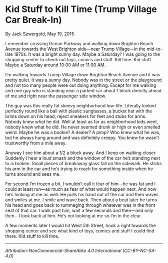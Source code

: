 # Kid Stuff to Kill Time (Trump Village Car Break-In)

By Jack Szwergold, May 19, 2015

I remember crossing Ocean Parkway and walking down Brighton Beach Avenue towards the West Brighton side—near Trump Village—in the mid-to-late 1970s. It was a bright sunny day. Maybe a Saturday? I was going to the shopping center to check out toys, comics and stuff. Kill time. Kid stuff. Maybe a Saturday around 10:00 AM or 11:00 AM.

I’m walking towards Trump Village down Brighton Beach Avenue and it was pretty quiet. It was a sunny day. Nobody was in the street or the playground and not too many people were out doing anything. Except for me walking and one guy who is standing near a parked car about 1 block directly ahead of me and right near the passenger side window.

The guy was this really fat skeevy neighborhood low-life. Literally looked perfectly round like a ball with plastic sunglasses, a bucket hat with the brims down on his head, reject sneakers for feet and stubs for arms. Nobody knew what he did. Well at least as far as neighborhood kids went, nobody knew what he did. He never seemed drunk or high or even smelled weird. Maybe he was a bookie? A dealer? A pimp? Who knew what he was, but he always hung around and was definitely creepy. You knew he wasn’t trustworthy from a mile away.

Anyway I see him about a 1/2 a block away. And I keep on walking closer. Suddenly I hear a loud smash and the window of the car he’s standing next to is broken. Small pieces of breakaway glass fall on the sidewalk. He sticks his arm in the car and he’s trying to reach for something inside when he turns around and sees me.

For second I’m frozen a bit. I wouldn’t call it fear of him—he was fat and I could at least run—as much as fear of what would happen next. And now he’s looking at me as well. He pulls his hand out of the car and then waves and smiles at me. I smile and wave back. Then about a beat later he turns his head and goes back to rummaging through whatever was in the front seat of that car. I walk past him, wait a few seconds and then—and only then—I look back at him. He’s not looking at me so I’m in the clear.

A few moments later I would hit West 5th Street, hook a right towards the shopping center and see what kind of toys, comics and stuff I could find there. Kid stuff to kill time.

***

*Attribution-NonCommercial-ShareAlike 4.0 International (CC-BY-NC-SA-4.0)*